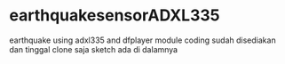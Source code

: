 # earthquakesensorADXL335
earthquake using adxl335 and dfplayer module 
coding sudah disediakan dan tinggal clone saja 
sketch ada di dalamnya
